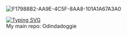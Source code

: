 ![F17988B2-AA9E-4C5F-8AA8-101A1A67A3A0](https://user-images.githubusercontent.com/103867594/177790858-dc89c569-97b1-47f9-8b5f-8e3ae7fc39ff.jpeg)

[![Typing SVG](https://readme-typing-svg.herokuapp.com?color=5016BB&lines=I%E2%80%99m+OdinDaDoggie)](https://git.io/typing-svg)
<br/>
My main repo: <a href="http://github.com/Odindadoggie/Odindadoggie" style="text-decoration:none">Odindadoggie</a>
